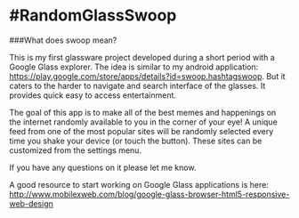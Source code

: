 #RandomGlassSwoop
====================
###What does swoop mean?

This is my first glassware project developed during a short period with a Google Glass explorer. The idea is similar to my android application: https://play.google.com/store/apps/details?id=swoop.hashtagswoop. But it caters to the harder to navigate and search interface of the glasses. It provides quick easy to access entertainment.

The goal of this app is to make all of the best 
        memes and happenings on the internet randomly available to you in the corner of your eye!
        A unique feed from one of the most popular sites will be randomly selected every time you shake
          your device (or touch the button). These sites can be customized from the settings menu.

If you have any questions on it please let me know.

A good resource to start working on Google Glass applications is here:
http://www.mobilexweb.com/blog/google-glass-browser-html5-responsive-web-design
